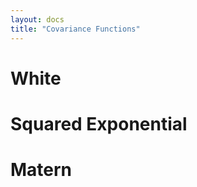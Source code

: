 ```yaml
---
layout: docs
title: "Covariance Functions"
---
```


# White

# Squared Exponential

# Matern
